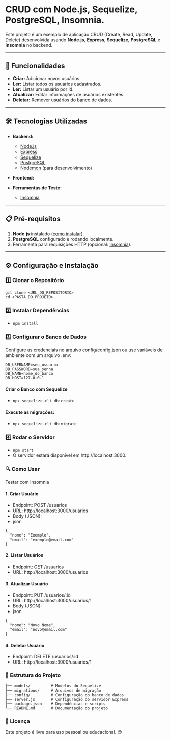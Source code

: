 # CRUD com Node.js, Sequelize, PostgreSQL, Insomnia.

Este projeto é um exemplo de aplicação CRUD (Create, Read, Update, Delete) desenvolvida usando **Node.js**, **Express**, **Sequelize**, **PostgreSQL** e **Insomnia** no backend.

---

## 🚀 Funcionalidades

- **Criar:** Adicionar novos usuários.
- **Ler:** Listar todos os usuários cadastrados.
- **Ler:** Listar um usuário por id.
- **Atualizar:** Editar informações de usuários existentes.
- **Deletar:** Remover usuários do banco de dados.

---

## 🛠️ Tecnologias Utilizadas

- **Backend:**
  - [Node.js](https://nodejs.org/)
  - [Express](https://expressjs.com/)
  - [Sequelize](https://sequelize.org/)
  - [PostgreSQL](https://www.postgresql.org/)
  - [Nodemon](https://nodemon.io/) (para desenvolvimento)
- **Frontend:**

- **Ferramentas de Teste:**
  - [Insomnia](https://insomnia.rest/)

---

## 📋 Pré-requisitos

1. **Node.js** instalado ([como instalar](https://nodejs.org/)).
2. **PostgreSQL** configurado e rodando localmente.
3. Ferramenta para requisições HTTP (opcional: [Insomnia](https://insomnia.rest/)).

---

## ⚙️ Configuração e Instalação

### 1️⃣ Clonar o Repositório
```
git clone <URL_DO_REPOSITORIO>
cd <PASTA_DO_PROJETO>
```

### 2️⃣ Instalar Dependências
- `npm install`

### 3️⃣ Configurar o Banco de Dados
Configure as credenciais no arquivo config/config.json ou use variáveis de ambiente com um arquivo .env:

```
DB_USERNAME=seu_usuario
DB_PASSWORD=sua_senha
DB_NAME=nome_do_banco
DB_HOST=127.0.0.1
```

#### Criar o Banco com Sequelize
- `npx sequelize-cli db:create`

#### Execute as migrações:
- `npx sequelize-cli db:migrate`

### 4️⃣ Rodar o Servidor
- `npm start`
- O servidor estará disponível em http://localhost:3000.

### 🔍 Como Usar
Testar com Insomnia

#### 1. Criar Usuário
- Endpoint: POST /usuarios
- URL: http://localhost:3000/usuarios
- Body (JSON):
- json

```
{
  "nome": "Exemplo",
  "email": "exemplo@email.com"
}
```

#### 2. Listar Usuários
- Endpoint: GET /usuarios
- URL: http://localhost:3000/usuarios

#### 3. Atualizar Usuário
- Endpoint: PUT /usuarios/:id
- URL: http://localhost:3000/usuarios/1
- Body (JSON):
- json
```
{
  "nome": "Novo Nome",
  "email": "novo@email.com"
}
```
#### 4. Deletar Usuário
- Endpoint: DELETE /usuarios/:id
- URL: http://localhost:3000/usuarios/1

### 📂 Estrutura do Projeto

```
├── models/         # Modelos do Sequelize
├── migrations/     # Arquivos de migração
├── config/         # Configuração do banco de dados
├── server.js       # Configuração do servidor Express
├── package.json    # Dependências e scripts
└── README.md       # Documentação do projeto
```

### 📝 Licença
Este projeto é livre para uso pessoal ou educacional. 😊
